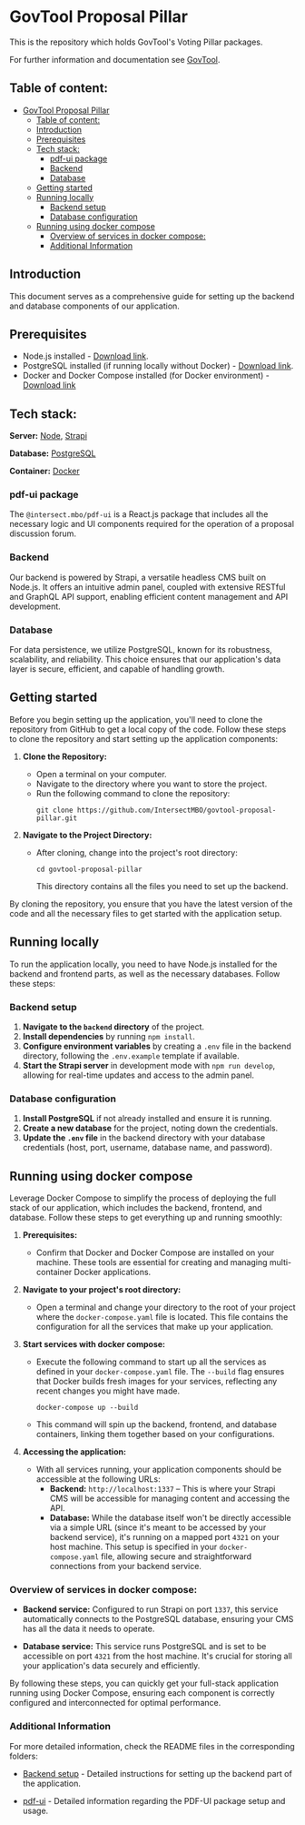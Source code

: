 # GovTool Proposal Pillar

This is the repository which holds GovTool's Voting Pillar packages.

For further information and documentation see [GovTool](https://github.com/IntersectMBO/govtool).

## Table of content:

- [GovTool Proposal Pillar](#govtool-proposal-pillar)
  - [Table of content:](#table-of-content)
  - [Introduction](#introduction)
  - [Prerequisites](#prerequisites)
  - [Tech stack:](#tech-stack)
    - [pdf-ui package](#pdf-ui-package)
    - [Backend](#backend)
    - [Database](#database)
  - [Getting started](#getting-started)
  - [Running locally](#running-locally)
    - [Backend setup](#backend-setup)
    - [Database configuration](#database-configuration)
  - [Running using docker compose](#running-using-docker-compose)
    - [Overview of services in docker compose:](#overview-of-services-in-docker-compose)
    - [Additional Information](#additional-information)

## Introduction

This document serves as a comprehensive guide for setting up the backend and database components of our application.

## Prerequisites

- Node.js installed - [Download link](https://nodejs.org/en/download/).
- PostgreSQL installed (if running locally without Docker) - [Download link](https://www.postgresql.org/).
- Docker and Docker Compose installed (for Docker environment) - [Download link](https://docs.docker.com/get-started/)

## Tech stack:

**Server:** [Node](https://nodejs.org/en/about/), [Strapi](https://docs.strapi.io/developer-docs/latest/getting-started/introduction.html)

**Database:** [PostgreSQL](https://www.postgresql.org/)

**Container:** [Docker](https://docs.docker.com/get-started/)

### pdf-ui package

The `@intersect.mbo/pdf-ui` is a React.js package that includes all the necessary logic and UI components required for the operation of a proposal discussion forum.

### Backend

Our backend is powered by Strapi, a versatile headless CMS built on Node.js. It offers an intuitive admin panel, coupled with extensive RESTful and GraphQL API support, enabling efficient content management and API development.

### Database

For data persistence, we utilize PostgreSQL, known for its robustness, scalability, and reliability. This choice ensures that our application's data layer is secure, efficient, and capable of handling growth.

## Getting started

Before you begin setting up the application, you'll need to clone the repository from GitHub to get a local copy of the code. Follow these steps to clone the repository and start setting up the application components:

1. **Clone the Repository:**

   - Open a terminal on your computer.
   - Navigate to the directory where you want to store the project.
   - Run the following command to clone the repository:
     ```
     git clone https://github.com/IntersectMBO/govtool-proposal-pillar.git
     ```

2. **Navigate to the Project Directory:**
   - After cloning, change into the project's root directory:
     ```
     cd govtool-proposal-pillar
     ```
     This directory contains all the files you need to set up the backend.

By cloning the repository, you ensure that you have the latest version of the code and all the necessary files to get started with the application setup.

## Running locally

To run the application locally, you need to have Node.js installed for the backend and frontend parts, as well as the necessary databases. Follow these steps:

### Backend setup

1. **Navigate to the `backend` directory** of the project.
2. **Install dependencies** by running `npm install`.
3. **Configure environment variables** by creating a `.env` file in the backend directory, following the `.env.example` template if available.
4. **Start the Strapi server** in development mode with `npm run develop`, allowing for real-time updates and access to the admin panel.

### Database configuration

1. **Install PostgreSQL** if not already installed and ensure it is running.
2. **Create a new database** for the project, noting down the credentials.
3. **Update the `.env` file** in the backend directory with your database credentials (host, port, username, database name, and password).

## Running using docker compose

Leverage Docker Compose to simplify the process of deploying the full stack of our application, which includes the backend, frontend, and database. Follow these steps to get everything up and running smoothly:

1. **Prerequisites:**

   - Confirm that Docker and Docker Compose are installed on your machine. These tools are essential for creating and managing multi-container Docker applications.

2. **Navigate to your project's root directory:**

   - Open a terminal and change your directory to the root of your project where the `docker-compose.yaml` file is located. This file contains the configuration for all the services that make up your application.

3. **Start services with docker compose:**

   - Execute the following command to start up all the services as defined in your `docker-compose.yaml` file. The `--build` flag ensures that Docker builds fresh images for your services, reflecting any recent changes you might have made.
     ```
     docker-compose up --build
     ```
   - This command will spin up the backend, frontend, and database containers, linking them together based on your configurations.

4. **Accessing the application:**
   - With all services running, your application components should be accessible at the following URLs:
     - **Backend:** `http://localhost:1337` – This is where your Strapi CMS will be accessible for managing content and accessing the API.
     - **Database:** While the database itself won't be directly accessible via a simple URL (since it's meant to be accessed by your backend service), it's running on a mapped port `4321` on your host machine. This setup is specified in your `docker-compose.yaml` file, allowing secure and straightforward connections from your backend service.

### Overview of services in docker compose:

- **Backend service:** Configured to run Strapi on port `1337`, this service automatically connects to the PostgreSQL database, ensuring your CMS has all the data it needs to operate.

- **Database service:** This service runs PostgreSQL and is set to be accessible on port `4321` from the host machine. It's crucial for storing all your application's data securely and efficiently.

By following these steps, you can quickly get your full-stack application running using Docker Compose, ensuring each component is correctly configured and interconnected for optimal performance.

### Additional Information

For more detailed information, check the README files in the corresponding folders:

- [Backend setup](./backend/README.md) - Detailed instructions for setting up the backend part of the application.

- [pdf-ui](./pdf-ui/README.md) - Detailed information regarding the PDF-UI package setup and usage.
